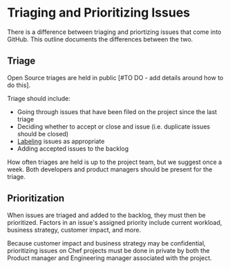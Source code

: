 # Triaging and Prioritizing Issues

There is a difference between triaging and priortizing issues that come into GitHub. This outline documents the differences between the two.

## Triage

Open Source triages are held in public [#TO DO - add details around how to do this].

Triage should include:
* Going through issues that have been filed on the project since the last triage
* Deciding whether to accept or close and issue (i.e. duplicate issues should be closed)
* [Labeling](../../github_labels.md) issues as appropriate 
* Adding accepted issues to the backlog

How often triages are held is up to the project team, but we suggest once a week. Both developers and product managers should be present for the triage.

## Prioritization

When issues are triaged and added to the backlog, they must then be prioritized. Factors in an issue's assigned priority include current workload, business strategy, customer impact, and more.

Because customer impact and business strategy may be confidential, prioritizing issues on Chef projects must be done in private by both the Product manager and Engineering manager associated with the project.